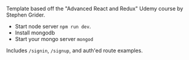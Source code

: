 Template based off the "Advanced React and Redux" Udemy course by Stephen Grider.

* Start node server `npm run dev`.
* Install mongodb
* Start your mongo server `mongod`

Includes `/signin`, `/signup`, and auth'ed route examples.
